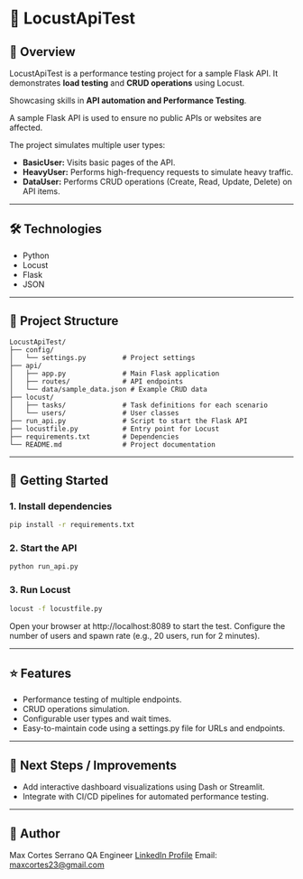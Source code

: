 # 🦗 LocustApiTest

## 📖 Overview
LocustApiTest is a performance testing project for a sample Flask API. It demonstrates **load testing** and **CRUD operations** using Locust. 

Showcasing skills in **API automation and Performance Testing**. 

A sample Flask API is used to ensure no public APIs or websites are affected.

The project simulates multiple user types:

- **BasicUser:** Visits basic pages of the API.
- **HeavyUser:** Performs high-frequency requests to simulate heavy traffic.
- **DataUser:** Performs CRUD operations (Create, Read, Update, Delete) on API items.

---

## 🛠️ Technologies

* Python
* Locust
* Flask
* JSON

---

## 📂 Project Structure
```
LocustApiTest/
├── config/
│   └── settings.py         # Project settings
├── api/
│   ├── app.py              # Main Flask application
│   ├── routes/             # API endpoints
│   └── data/sample_data.json # Example CRUD data
├── locust/
│   ├── tasks/              # Task definitions for each scenario
│   └── users/              # User classes
├── run_api.py              # Script to start the Flask API
├── locustfile.py           # Entry point for Locust
├── requirements.txt        # Dependencies
└── README.md               # Project documentation
```

---

## 🚀 Getting Started

### 1. Install dependencies
```bash
pip install -r requirements.txt
```

### 2. Start the API
```bash
python run_api.py
```

### 3. Run Locust
```bash
locust -f locustfile.py
```
Open your browser at http://localhost:8089 to start the test.
Configure the number of users and spawn rate (e.g., 20 users, run for 2 minutes).

---

## ⭐ Features

* Performance testing of multiple endpoints.
* CRUD operations simulation.
* Configurable user types and wait times.
* Easy-to-maintain code using a settings.py file for URLs and endpoints.

---

## 🔧 Next Steps / Improvements

* Add interactive dashboard visualizations using Dash or Streamlit.
* Integrate with CI/CD pipelines for automated performance testing.

---

## 👤 Author
Max Cortes Serrano
QA Engineer
[LinkedIn Profile](https://www.linkedin.com/in/max-cortés-6a132b21b)
Email: maxcortes23@gmail.com
